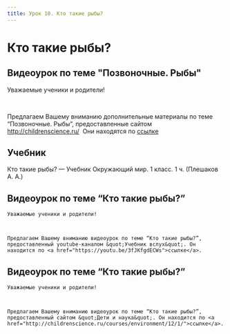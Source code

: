 ```yaml
---
title: Урок 10. Кто такие рыбы?
---
```


# Кто такие рыбы?

## Видеоурок по теме "Позвоночные. Рыбы"

<p style="font-weight: 400;"><span style="font-weight: 400;">Уважаемые ученики и родители!</span></p>
<p style="font-weight: 400;"><span style="font-weight: 400;">&nbsp;</span></p>
<p style="font-weight: 400;">Предлагаем Вашему вниманию дополнительные материалы по теме &ldquo;Позвоночные. Рыбы&rdquo;, предоставленные сайтом <a href="http://childrenscience.ru/">http://childrenscience.ru/</a>&nbsp; Они находятся по&nbsp;<a href="http://childrenscience.ru/courses/environment/12/1/">ссылке</a></p>

## Учебник

Кто такие рыбы? — Учебник Окружающий мир. 1 класс. 1 ч. (Плешаков А. А.)

## Видеоурок по теме “Кто такие рыбы?”

<p>
	Уважаемые ученики и родители! 
</p>
<p>
	  
</p>
<p>
	Предлагаем Вашему вниманию видеоурок по теме “Кто такие рыбы?”, предоставленный youtube-каналом &quot;Учебник вслух&quot;. Он находится по <a href="https://youtu.be/3fJKfgdECWs">ссылке</a>.
</p>

## Видеоурок по теме “Кто такие рыбы?”

<p>
	Уважаемые ученики и родители!
</p>
<p>
	 
</p>
<p>
	Предлагаем Вашему вниманию видеоурок по теме “Кто такие рыбы?”, предоставленный сайтом &quot;Дети и наука&quot;. Он находится по <a href="http://childrenscience.ru/courses/environment/12/1/">ссылке</a>.
</p>